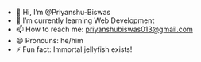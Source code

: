 - 👋 Hi, I’m @Priyanshu-Biswas
- 🌱 I’m currently learning Web Development
- 📫 How to reach me: priyanshubiswas013@gmail.com
- 😄 Pronouns: he/him
- ⚡ Fun fact: Immortal jellyfish exists!

<!---
Priyanshu-Biswas/Priyanshu-Biswas is a ✨ special ✨ repository because its `README.md` (this file) appears on your GitHub profile.
You can click the Preview link to take a look at your changes.
--->
